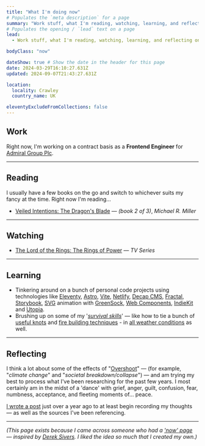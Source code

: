 ```yaml
---
title: "What I'm doing now"
# Populates the `meta description` for a page
summary: "Work stuff, what I'm reading, watching, learning, and reflecting on."
# Populates the opening / `lead` text on a page
lead:
  - Work stuff, what I'm reading, watching, learning, and reflecting on.

bodyClass: "now"

dateShow: true # Show the date in the header for this page
date: 2024-03-29T16:10:27.631Z
updated: 2024-09-07T21:43:27.631Z

location:
  locality: Crawley
  country_name: UK

eleventyExcludeFromCollections: false
---
```


## Work

Right now, I'm working on a contract basis as a **Frontend Engineer** for [Admiral Group Plc](https://www.admiralgroup.co.uk/).

---

## Reading

I usually have a few books on the go and switch to whichever suits my fancy at the time. Right now I'm reading&hellip;

* [Veiled Intentions: The Dragon's Blade](https://www.michaelrmiller.co.uk/veiledintentions) &mdash; *(book 2 of 3)*, *Michael R. Miller*

---

## Watching

* [The Lord of the Rings: The Rings of Power](https://www.imdb.com/title/tt7631058/) &mdash; *TV Series*

---

## Learning

* Tinkering around on a bunch of personal code projects using technologies like [Eleventy](https://www.11ty.io/), [Astro](https://astro.build/), [Vite](https://vitejs.dev/), [Netlify](https://www.netlify.com/), [Decap CMS](https://decapcms.org/), [Fractal](https://fractal.build/), [Storybook](https://storybook.js.org/), [SVG](https://developer.mozilla.org/en-US/docs/Web/SVG) animation with [GreenSock](https://greensock.com/), [Web Components](https://developer.mozilla.org/en-US/docs/Web/Web_Components), [IndieKit](https://getindiekit.com/) and [Utopia](https://utopia.fyi/).
* Brushing up on some of my '*[survival skills](https://youtu.be/BFheNvvJGoQ)*' &mdash; like how to tie a bunch of [useful knots](https://youtu.be/kA48yzKYp3Q) and [fire building techniques](https://youtu.be/7v4twfXG2uY) - in [all weather conditions](https://youtu.be/QiYlEyvDbco) as well.

---

## Reflecting

I think a lot about some of the effects of "[Overshoot](https://howtosavetheworld.ca/2021/09/21/overshoot-where-we-stand-now-guest-post-by-michael-dowd/)" &mdash; (for example, "*climate change*" and "*societal breakdown/collapse*") &mdash; and am trying my best to process what I've been researching for the past few years. I most certainly am in the midst of a 'dance' with grief, anger, guilt, confusion, fear, numbness, acceptance, and fleeting moments of&hellip; peace.

[I wrote a post](/writing/2023-05-31/the-climate-crisis-what-to-make-of-it) just over a year ago to at least begin recording my thoughts &mdash; as well as the sources I've been referencing.



---

<footer>
  <em>(This page exists because I came across someone who had a <a href="https://nownownow.com/about">'now' page</a> &mdash; inspired by <a href="https://sivers.org/now">Derek Sivers</a>. I liked the idea so much that I created my own.)</em>
</footer>
